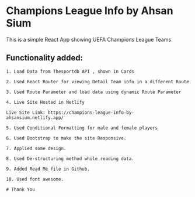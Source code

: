 # Champions League Info by Ahsan Sium

This is a simple React App showing UEFA Champions League Teams

## Functionality added:

    1. Load Data from Thesportdb API , shown in Cards

    2. Used React Router for viewing Detail Team info in a different Route

    3. Used Route Parameter and load data using dynamic Route Parameter

    4. Live Site Hosted in Netlify

    Live Site Link: https://champions-league-info-by-ahsansium.netlify.app/

    5. Used Conditional Formatting for male and female players

    6. Used Bootstrap to make the site Responsive.

    7. Applied some design.

    8. Used De-structuring method while reading data.

    9. Added Read Me file in Github.

    10. Used font awesome.

    # Thank You 
